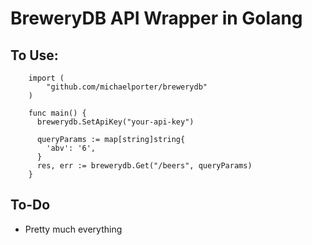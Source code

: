 # BreweryDB API Wrapper in Golang

## To Use:

```
    import (
    	"github.com/michaelporter/brewerydb"
    )

    func main() {
      brewerydb.SetApiKey("your-api-key")
      
      queryParams := map[string]string{
      	'abv': '6',
      }
      res, err := brewerydb.Get("/beers", queryParams)
    }

```

## To-Do
- Pretty much everything